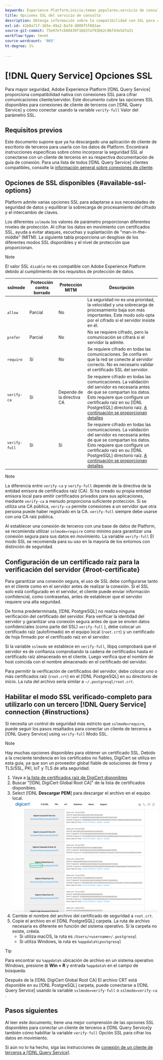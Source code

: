 ```yaml
---
keywords: Experience Platform;inicio;temas populares;servicio de consulta;servicio de consulta;conexión;conexión al servicio de consulta;SSL;ssl;sslmode;
title: Opciones SSL del servicio de consulta
description: Obtenga información sobre la compatibilidad con SSL para conexiones de terceros con el servicio de consulta de Adobe Experience Platform y cómo conectar con el modo SSL verificado-completo.
exl-id: 41b0a71f-165e-49a2-8a7d-d809f5f683ae
source-git-commit: 75e97efcb68439f1b837af93b62c96f43e5d7a31
workflow-type: tm+mt
source-wordcount: '903'
ht-degree: 1%

---
```


# [!DNL Query Service] Opciones SSL

Para mayor seguridad, Adobe Experience Platform [!DNL Query Service] proporciona compatibilidad nativa con conexiones SSL para cifrar comunicaciones cliente/servidor. Este documento cubre las opciones SSL disponibles para conexiones de cliente de terceros con [!DNL Query Service] y cómo conectar usando la variable `verify-full` Valor del parámetro SSL.

## Requisitos previos

Este documento supone que ya ha descargado una aplicación de cliente de escritorio de terceros para usarla con los datos de Platform. Encontrará instrucciones específicas sobre cómo incorporar la seguridad SSL al conectarse con un cliente de terceros en su respectiva documentación de guía de conexión. Para una lista de todos [!DNL Query Service] clientes compatibles, consulte la [información general sobre conexiones de cliente](./overview.md).

## Opciones de SSL disponibles {#available-ssl-options}

Platform admite varias opciones SSL para adaptarse a sus necesidades de seguridad de datos y equilibrar la sobrecarga de procesamiento del cifrado y el intercambio de claves.

Los diferentes `sslmode` los valores de parámetro proporcionan diferentes niveles de protección. Al cifrar los datos en movimiento con certificados SSL, ayuda a evitar ataques, escuchas y suplantación de &quot;man-in-the-middle&quot; (MITM). La siguiente tabla proporciona un desglose de los diferentes modos SSL disponibles y el nivel de protección que proporcionan.

>[!NOTE]
>
> El valor SSL `disable` no es compatible con Adobe Experience Platform debido al cumplimiento de los requisitos de protección de datos.

| sslmode | Protección contra borrado | Protección MITM | Descripción |
|---|---|---|---|
| `allow` | Parcial | No | La seguridad no es una prioridad, la velocidad y una sobrecarga de procesamiento baja son más importantes. Este modo solo opta por el cifrado si el servidor insiste en él. |
| `prefer` | Parcial | No | No se requiere cifrado, pero la comunicación se cifrará si el servidor la admite. |
| `require` | Sí | No | Se requiere cifrado en todas las comunicaciones. Se confía en que la red se conecte al servidor correcto. No es necesario validar el certificado SSL del servidor. |
| `verify-ca` | Sí | Depende de la directiva CA | Se requiere cifrado en todas las comunicaciones. La validación del servidor es necesaria antes de que se compartan los datos. Esto requiere que configure un certificado raíz en su [!DNL PostgreSQL] directorio raíz. [A continuación se proporcionan detalles](#instructions) |
| `verify-full` | Sí | Sí | Se requiere cifrado en todas las comunicaciones. La validación del servidor es necesaria antes de que se compartan los datos. Esto requiere que configure un certificado raíz en su [!DNL PostgreSQL] directorio raíz. [A continuación se proporcionan detalles](#instructions). |

>[!NOTE]
>
>La diferencia entre `verify-ca` y `verify-full` depende de la directiva de la entidad emisora de certificados raíz (CA). Si ha creado su propia entidad emisora local para emitir certificados privados para sus aplicaciones, mediante `verify-ca` a menudo proporciona suficiente protección. Si se utiliza una CA pública, `verify-ca` permite conexiones a un servidor que otra persona puede haber registrado en la CA. `verify-full` siempre debe usarse con una CA raíz pública.

Al establecer una conexión de terceros con una base de datos de Platform, se recomienda utilizar `sslmode=require` como mínimo para garantizar una conexión segura para sus datos en movimiento. La variable `verify-full` El modo SSL se recomienda para su uso en la mayoría de los entornos con distinción de seguridad.

## Configuración de un certificado raíz para la verificación del servidor {#root-certificate}

Para garantizar una conexión segura, el uso de SSL debe configurarse tanto en el cliente como en el servidor antes de realizar la conexión. Si el SSL solo está configurado en el servidor, el cliente puede enviar información confidencial, como contraseñas, antes de establecer que el servidor requiere una alta seguridad.

De forma predeterminada, [!DNL PostgreSQL] no realiza ninguna verificación del certificado del servidor. Para verificar la identidad del servidor y garantizar una conexión segura antes de que se envíen datos confidenciales (como parte del SSL) `verify-full` ), debe colocar un certificado raíz (autofirmado) en el equipo local (`root.crt`) y un certificado de hoja firmado por el certificado raíz en el servidor.

Si la variable `sslmode` se establece en `verify-full`, libpq comprobará que el servidor es de confianza comprobando la cadena de certificados hasta el certificado raíz almacenado en el cliente. Luego verifica que el nombre de host coincida con el nombre almacenado en el certificado del servidor.

Para permitir la verificación de certificados del servidor, debe colocar uno o más certificados raíz (`root.crt`) en el [!DNL PostgreSQL] en su directorio de inicio. La ruta del archivo sería similar a `~/.postgresql/root.crt`.

## Habilitar el modo SSL verificado-completo para utilizarlo con un tercero [!DNL Query Service] connection {#instructions}

Si necesita un control de seguridad más estricto que `sslmode=require`, puede seguir los pasos resaltados para conectar un cliente de terceros a [!DNL Query Service] using `verify-full` Modo SSL.

>[!NOTE]
>
>Hay muchas opciones disponibles para obtener un certificado SSL. Debido a la creciente tendencia en los certificados no fiables, DigiCert se utiliza en esta guía, ya que son un proveedor global fiable de soluciones de firma y TLS/SSL, PKI, IoT y TLS de alta seguridad.

1. Vaya a [la lista de certificados raíz de DigiCert disponibles](https://www.digicert.com/kb/digicert-root-certificates.htm)
1. Buscar &quot;[!DNL DigiCert Global Root CA]&quot; de la lista de certificados disponibles.
1. Select [!DNL **Descargar PEM**] para descargar el archivo en el equipo local.
   ![La lista de certificados raíz DigiCert disponibles con la opción Descargar PEM resaltada.](../images/clients/ssl-modes/digicert.png)
1. Cambie el nombre del archivo del certificado de seguridad a `root.crt`.
1. Copie el archivo en el [!DNL PostgreSQL] carpeta. La ruta de archivo necesaria es diferente en función del sistema operativo. Si la carpeta no existe, créela.
   - Si utiliza macOS, la ruta es `/Users/<username>/.postgresql`
   - Si utiliza Windows, la ruta es `%appdata%\postgresql`

>[!TIP]
>
>Para encontrar su `%appdata%` ubicación de archivo en un sistema operativo Windows, presione ⊞ **Win + R** y entrada `%appdata%` en el campo de búsqueda.

Después de la [!DNL DigiCert Global Root CA] El archivo CRT está disponible en su [!DNL PostgreSQL] carpeta, puede conectarse a [!DNL Query Service] usando la variable `sslmode=verify-full` o `sslmode=verify-ca` .

## Pasos siguientes

Al leer este documento, tiene una mejor comprensión de las opciones SSL disponibles para conectar un cliente de terceros a [!DNL Query Service]y también cómo habilitar la variable `verify-full` Opción SSL para cifrar los datos en movimiento.

Si aún no lo ha hecho, siga las instrucciones de [conexión de un cliente de terceros a [!DNL Query Service]](./overview.md).
